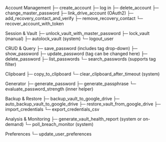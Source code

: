 Account Management
 ├─ create_account
 ├─ log in 
 ├─ delete_account
 ├─ change_master_password
 ├─ link_drive_account        (OAuth2)
 ├─ add_recovery_contact_and_verify
 ├─ remove_recovery_contact
 └─ recover_account_with_token

Session & Vault
 ├─ unlock_vault_with_master_password
 ├─ lock_vault                (manual)
 ├─ autolock_vault            (system)
 └─ logout_user

CRUD & Query
 ├─ save_password              (includes tag drop-down)
 ├─ show_password
 ├─ update_password              (tag can be changed here)
 ├─ delete_password
 ├─ list_passwords
 └─ search_passwords             (supports tag filter)

 Clipboard
 ├─ copy_to_clipboard
 └─ clear_clipboard_after_timeout (system)

Generator
 ├─ generate_password
 ├─ generate_passphrase
 └─ evaluate_password_strength (inner helper)

Backup & Restore
 ├─ backup_vault_to_google_drive
 ├─ auto_backup_vault_to_google_drive
 ├─ restore_vault_from_google_drive
 ├─ import_credentials
 └─ export_credentials_csv

Analysis & Monitoring
 ├─ generate_vault_health_report   (system or on-demand)
 └─ poll_breach_monitor            (system)

Preferences
 └─ update_user_preferences



